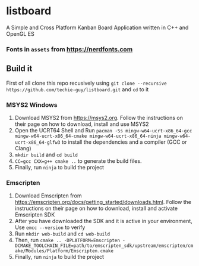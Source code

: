 # listboard

A Simple and Cross Platform Kanban Board Application written in C++ and OpenGL ES

### Fonts in `assets` from https://nerdfonts.com

## Build it
First of all clone this repo recusively using `git clone --recursive https://github.com/techie-guy/listboard.git` and `cd` to it

### MSYS2 Windows
1. Download MSYS2 from https://msys2.org. Follow the instructions on their page on how to download, install and use MSYS2
2. Open the UCRT64 Shell and Run `pacman -Ss mingw-w64-ucrt-x86_64-gcc mingw-w64-ucrt-x86_64-cmake mingw-w64-ucrt-x86_64-ninja mingw-w64-ucrt-x86_64-glfw3` to install the dependencies and a compiler (GCC or Clang)
3. `mkdir build` and `cd build`
4. `CC=gcc CXX=g++ cmake ..` to generate the build files.
5. Finally, run `ninja` to build the project

### Emscripten
1. Download Emscripten from https://emscripten.org/docs/getting_started/downloads.html. Follow the instructions on their page on how to download, install and activate Emscripten SDK
2. After you have downloaded the SDK and it is active in your environment, Use `emcc --version` to verify
3. Run `mkdir web-build` and `cd web-build`
4. Then, run `cmake .. -DPLATFORM=Emscripten -DCMAKE_TOOLCHAIN_FILE=path/to/emscripten_sdk/upstream/emscripten/cmake/Modules/Platform/Emscripten.cmake`
5. Finally, run `ninja` to build the project
